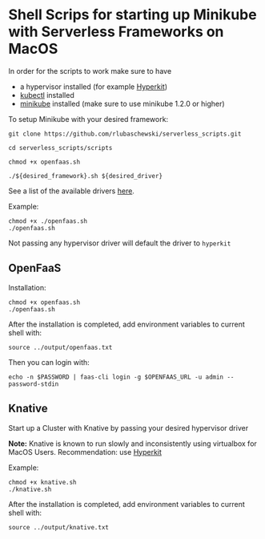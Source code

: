 # Shell Scrips for starting up Minikube with Serverless Frameworks on MacOS

In order for the scripts to work make sure to have 
- a hypervisor installed (for example [Hyperkit](https://github.com/kubernetes/minikube/blob/master/docs/drivers.md#hyperkit-driver))
- [kubectl](https://kubernetes.io/docs/tasks/tools/install-kubectl/#install-kubectl-on-macos) installed
- [minikube](https://kubernetes.io/docs/tasks/tools/install-minikube/#install-minikube) installed (make sure to use minikube 1.2.0 or higher)

To setup Minikube with your desired framework:
```
git clone https://github.com/rlubaschewski/serverless_scripts.git

cd serverless_scripts/scripts

chmod +x openfaas.sh

./${desired_framework}.sh ${desired_driver}
```

See a list of the available drivers [here](https://kubernetes.io/docs/setup/learning-environment/minikube/#specifying-the-vm-driver).

Example:

```
chmod +x ./openfaas.sh
./openfaas.sh
```

Not passing any hypervisor driver will default the driver to ```hyperkit```


## OpenFaaS


Installation:
```shell
chmod +x openfaas.sh
./openfaas.sh
```

After the installation is completed, add environment variables to current shell with:
```
source ../output/openfaas.txt
```
Then you can login with:
```
echo -n $PASSWORD | faas-cli login -g $OPENFAAS_URL -u admin --password-stdin
```
## Knative

Start up a Cluster with Knative by passing your desired hypervisor driver

**Note:** Knative is known to run slowly and inconsistently using virtualbox for MacOS Users. Recommendation: use [Hyperkit](https://github.com/kubernetes/minikube/blob/master/docs/drivers.md#hyperkit-driver)

Example:
```shell
chmod +x knative.sh
./knative.sh
```
After the installation is completed, add environment variables to current shell with:

```
source ../output/knative.txt
```